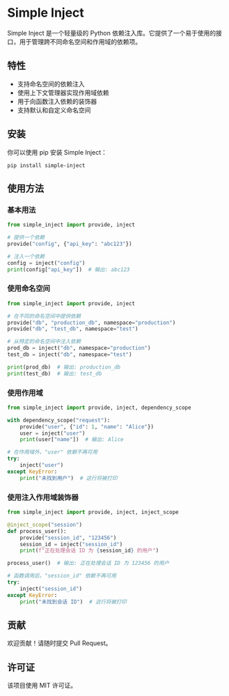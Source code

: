 # Simple Inject

Simple Inject 是一个轻量级的 Python 依赖注入库。它提供了一个易于使用的接口，用于管理跨不同命名空间和作用域的依赖项。

## 特性

- 支持命名空间的依赖注入
- 使用上下文管理器实现作用域依赖
- 用于向函数注入依赖的装饰器
- 支持默认和自定义命名空间

## 安装

你可以使用 pip 安装 Simple Inject：

```
pip install simple-inject
```

## 使用方法

### 基本用法

```python
from simple_inject import provide, inject

# 提供一个依赖
provide("config", {"api_key": "abc123"})

# 注入一个依赖
config = inject("config")
print(config["api_key"])  # 输出: abc123
```

### 使用命名空间

```python
from simple_inject import provide, inject

# 在不同的命名空间中提供依赖
provide("db", "production_db", namespace="production")
provide("db", "test_db", namespace="test")

# 从特定的命名空间中注入依赖
prod_db = inject("db", namespace="production")
test_db = inject("db", namespace="test")

print(prod_db)  # 输出: production_db
print(test_db)  # 输出: test_db
```

### 使用作用域

```python
from simple_inject import provide, inject, dependency_scope

with dependency_scope("request"):
    provide("user", {"id": 1, "name": "Alice"})
    user = inject("user")
    print(user["name"])  # 输出: Alice

# 在作用域外，"user" 依赖不再可用
try:
    inject("user")
except KeyError:
    print("未找到用户")  # 这行将被打印
```

### 使用注入作用域装饰器

```python
from simple_inject import provide, inject, inject_scope

@inject_scope("session")
def process_user():
    provide("session_id", "123456")
    session_id = inject("session_id")
    print(f"正在处理会话 ID 为 {session_id} 的用户")

process_user()  # 输出: 正在处理会话 ID 为 123456 的用户

# 函数调用后，"session_id" 依赖不再可用
try:
    inject("session_id")
except KeyError:
    print("未找到会话 ID")  # 这行将被打印
```

## 贡献

欢迎贡献！请随时提交 Pull Request。

## 许可证

该项目使用 MIT 许可证。